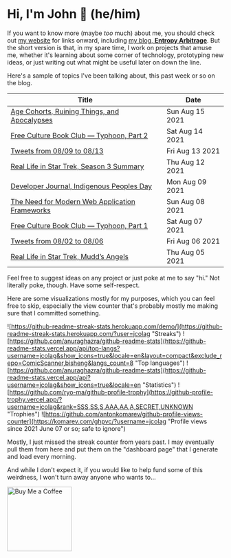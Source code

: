 # Hi, I'm John 👋 (he/him)

If you want to know more (maybe *too* much) about me, you should check out [my website](https://john.colagioia.net/) for links onward, including [my blog, **Entropy Arbitrage**](https://john.colagioia.net/blog).  But the short version is that, in my spare time, I work on projects that amuse me, whether it's learning about some corner of technology, prototyping new ideas, or just writing out what might be useful later on down the line.

Here's a sample of topics I've been talking about, this past week or so on the blog.

|Title|Date|
|-----|-------|
|[Age Cohorts, Ruining Things, and Apocalypses](https://john.colagioia.net/blog/2021/08/15/generations.html)|Sun Aug 15 2021|
|[Free Culture Book Club — Typhoon, Part 2](https://john.colagioia.net/blog/2021/08/14/typhoon2.html)|Sat Aug 14 2021|
|[Tweets from 08/09 to 08/13](https://john.colagioia.net/blog/media/2021/08/13/week.html)|Fri Aug 13 2021|
|[Real Life in Star Trek, Season 3 Summary](https://john.colagioia.net/blog/2021/08/12/season3.html)|Thu Aug 12 2021|
|[Developer Journal, Indigenous Peoples Day](https://john.colagioia.net/blog/2021/08/09/indigenous.html)|Mon Aug 09 2021|
|[The Need for Modern Web Application Frameworks](https://john.colagioia.net/blog/2021/08/08/framework.html)|Sun Aug 08 2021|
|[Free Culture Book Club — Typhoon, Part 1](https://john.colagioia.net/blog/2021/08/07/typhoon1.html)|Sat Aug 07 2021|
|[Tweets from 08/02 to 08/06](https://john.colagioia.net/blog/media/2021/08/06/week.html)|Fri Aug 06 2021|
|[Real Life in Star Trek, Mudd’s Angels](https://john.colagioia.net/blog/2021/08/05/angels.html)|Thu Aug 05 2021|

Feel free to suggest ideas on any project or just poke at me to say "hi." Not literally poke, though. Have some self-respect.

Here are some visualizations mostly for my purposes, which you can feel free to skip, especially the view counter that's probably mostly me making sure that I committed something.

![https://github-readme-streak-stats.herokuapp.com/demo/](https://github-readme-streak-stats.herokuapp.com/?user=jcolag "Streaks")
![https://github.com/anuraghazra/github-readme-stats](https://github-readme-stats.vercel.app/api/top-langs?username=jcolag&show_icons=true&locale=en&layout=compact&exclude_repo=ComicScanner,bisheng&langs_count=8 "Top languages")
![https://github.com/anuraghazra/github-readme-stats](https://github-readme-stats.vercel.app/api?username=jcolag&show_icons=true&locale=en "Statistics")
![https://github.com/ryo-ma/github-profile-trophy](https://github-profile-trophy.vercel.app/?username=jcolag&rank=SSS,SS,S,AAA,AA,A,SECRET,UNKNOWN "Trophies")
![https://github.com/antonkomarev/github-profile-views-counter](https://komarev.com/ghpvc/?username=jcolag "Profile views since 2021 June 07 or so; safe to ignore")

Mostly, I just missed the streak counter from years past.  I may eventually pull them from here and put them on the "dashboard page" that I generate and load every morning.

And while I don't expect it, if you would like to help fund some of this weirdness, I won't turn away anyone who wants to...

[<img src="https://cdn.buymeacoffee.com/buttons/v2/default-yellow.png" alt="Buy Me a Coffee" width="150px"/>](https://www.buymeacoffee.com/jcolag)
